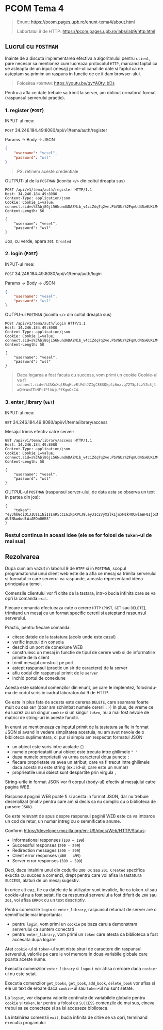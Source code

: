 # PCOM Tema 4
> Enunt: https://pcom.pages.upb.ro/enunt-tema4/about.html
>
> Labortatul 9 de HTTP: https://pcom.pages.upb.ro/labs/lab9/http.html





## Lucrul cu `POSTMAN`
Inainte de a discuta implementarea efectiva a algoritmului pentru `client`,
pare necesar sa mentionez cum lucreaza protocolul `HTTP`,
marcand faptul ca se asteapta de un input (mesaj) printr-ul canal de date
si faptul ca ne asteptam sa primim un raspuns in functie de ce ii dam browser-ului.


> Folosirea `POSTMAN`: https://youtu.be/qyYAOty_bDs

Pentru a afla ce date trebuie sa trimit la server,
am obtinut urmatorul format (raspunsul serverului practic).

### 1. register (`POST`)


INPUT-ul meu:

`POST` 34.246.184.49:8080/api/v1/tema/auth/register


Params -> Body -> JSON
```json
{
    "username": "vesel",
    "password": "wsl"
}
```

> PS: retinem aceste credentiale



OUTPUT-ul de la `POSTMAN` (iconita `</>` din coltul dreapta sus)

```
POST /api/v1/tema/auth/register HTTP/1.1
Host: 34.246.184.49:8080
Content-Type: application/json
Cookie: Cookie_1=value; connect.sid=s%3Abj8GjL56NundADAZNib_v4ciZdq7q2ve.PbVGUz%2FqmUd4Sx6UKLMvoBDyb5P9tNA7lQg8wgyjZ9Q
Content-Length: 50

{
    "username": "vesel",
    "password": "wsl"
}
```


Jos, cu verde, apara `201 Created`



### 2. login (`POST`)


INPUT-ul mea:

`POST` 34.246.184.49:8080/api/v1/tema/auth/login


Params -> Body -> JSON
```json
{
    "username": "vesel",
    "password": "wsl"
}
```


OUTPU-ul `POSTMAN` (iconita `</>` din coltul dreapta sus)

```
POST /api/v1/tema/auth/login HTTP/1.1
Host: 34.246.184.49:8080
Content-Type: application/json
Cookie: Cookie_1=value; connect.sid=s%3Abj8GjL56NundADAZNib_v4ciZdq7q2ve.PbVGUz%2FqmUd4Sx6UKLMvoBDyb5P9tNA7lQg8wgyjZ9Q
Content-Length: 50

{
    "username": "vesel",
    "password": "wsl"
}
```


> Daca logarea a fost facuta cu success, vom primi un cookie
> Cookie-ul va fi `connect.sid=s%3AKnXqtRkqHLvRlFdhJZIgC8BSQkp4z6nx.q72T5ptizYZu5jtaQNrAx8TbNFt1PlbAjuPfKguOkC4`.



### 3. enter_library (`GET`)


INPUT-ul meu:

`GET` 34.246.184.49:8080/api/v1/tema/library/access


Mesajul trimis efectiv catre server:

```
GET /api/v1/tema/library/access HTTP/1.1
Host: 34.246.184.49:8080
Content-Type: application/json
Cookie: Cookie_1=value; connect.sid=s%3Abj8GjL56NundADAZNib_v4ciZdq7q2ve.PbVGUz%2FqmUd4Sx6UKLMvoBDyb5P9tNA7lQg8wgyjZ9Q
Content-Length: 50

{
    "username": "vesel",
    "password": "wsl"
}
```


OUTPUL-ul `POSTMAN` (raspunsul server-ului, 
de data asta se observa un text in partea din jos):
```
{
    "token": "eyJhbGciOiJIUzI1NiIsInR5cCI6IkpXVCJ9.eyJ1c2VyX2lkIjoxMzk4OCwiaWF0IjoxNzE2NDc3MjYyLCJleHAiOjE3MTY0ODA4NjIsImF1ZCI6InN0dWRlbnRpIiwiaXNzIjoiUHJvdG9jb2FsZSBkZSBDb211bmljYXRpZSIsInN1YiI6IlRva2VuIHBlbnRydSB0ZW1hIGRlIHByb3RvY29hbGUifQ.jAXHph7hY64CmbsxznfMil-AUlNkwdwdtWiAEOm06B8"
}
```


### Restul continua in aceasi idee (ele se for folosi de `token`-ul de mai sus)


## Rezolvarea
Dupa cum am vazut in laborul 9 de `HTPP` si in `POSTMAN`,
scopul programatorului unui client web este de a afla
ce mesaj sa trimita serverului si formatul in care serverul va raspunde,
aceasta reprezentand ideea principala a temei.

Comenzile clientului vor fi citite de la tastara,
intr-o bucla infinita care se va opri la comanda `exit`.

Fiecare comanda efectueaza cate o cerere `HTTP`
(`POST`, `GET` sau `DELETE`),
trimitand un mesaj cu un format specific cererii
si asteptand raspunsul serverului.


Practic, pentru fiecare comanda:
- citesc datele de la tastatura (acolo unde este cazul)
- verific inputul din consola
- deschid un port de conexiune WEB
- construiesc un mesaj in functie de tipul de cerere web si de informatiile primite de la client
- trimit mesajul construit pe port
- astept raspunsul (practic un sir de caractere) de la server
- aflu codul din raspunsul primit de le `server`
- inchid portul de conexiune



Acesta este sablonul comenzilor din enunt,
pe care le implemtez, folosindu-ma de codul scris in cadrul laboratorului 9 de HTTP.


Ce este in plus fata de acesta este cererea `DELETE`,
care seamana foarte mult cu cea `GET` (doar am schimbat numele cererii `:)`)
In plus, de vreme ce eu lucrez cu un singur `cookie` si un singur `token`,
nu a mai fost nevoie de matrici de string-uri in aceste functii.


In enunt se mentioneaza ca inputul primit de la tastatura sa fie in format JSON
si avand in vedere simplitatea acestuia,
nu am avut nevoie de o biblioteca suplimentara,
ci pur si simplu am respectat formatul JSON:
- un obiect este scris intre acolade `{}`
- numele proprieatatii unui obiect este trecuta intre ghilimele `" "`
- dupa numele proprietatii va urma caracterul doua puncte `:`
- fiecare proprietate va avea un atribut, care va fi trecut intre ghilimele daca acesta nu este string (ex.: id-ul, care este un numar)
- proprieatile unui obiect sunt despartite prin virgula `,`

String-urile in format JSON vor fi corpul (body-ul) efectiv al mesajului catre pagina WEB.




Raspunsul paginii WEB poate fi si acesta in format JSON,
dar nu trebuie deserializat
(motiv pentru care am si decis sa nu complic cu o biblioteca de parsere `JSON`).

Ce este relevant de spus despre raspunsul paginii WEB este ca va intoarce
un cod de retur, un numar intreg cu o semnificatie anume.

Conform https://developer.mozilla.org/en-US/docs/Web/HTTP/Status:
- Informational responses (`100 – 199`)
- Successful responses (`200 – 299`)
- Redirection messages (`300 – 399`)
- Client error responses (`400 – 499`)
- Server error responses (`500 – 599`)

Deci, daca intalnim unul din codurile `200 OK` sau `201 Created`
specifica exuctia cu succes a comenzi, drept pentru care
voi afisa la tastatura `SUCCESS`, alaturi de un mesaj sugestiv.

In orice alt caz, fie ca datele de la utilizator sunt invalide,
fie ca token-ul sau cookie-ul nu a fost setat, fie ca
respunsul serverului a fost diferit de `200` sau `201`,
voi afisa `ERROR` cu un text descriptiv.


Pentru comenzile `login` si `enter_library`,
raspunsul returnat de server are o semnificatie mai importanta:
- pentru `login`, vom primi un `cookie` pe baza caruia demonstram serverului ca suntem conectati
- pentru `enter_library`, vom primi un `token` care atesta ca biblioteca a fost accesata dupa logare


Atat `cookie`-ul si `token`-ul sunt niste siruri de caractere
din raspunsul serverului, valorile pe care le voi memora
in doua variabile globale care poarta aceste nume.


Executia comenzilor `enter_library` si `logout`
vor afisa o eroare daca `cookie`-ul nu este setat.

Executia comenzilor `get_books`, `get_book`, `add_book`, `delete_book`
vor afisa si ele un text de eroare daca `cookie`-ul sau `token`-ul nu sunt setate.


La `logout`, vor disparea valorile continute de variabilele globale pentru `cookie` si `token`,
iar pentru a folosi cu `SUCCESS` comenzile de mai sus, cineva trebui sa se conecteze
si sa isi acceseze biblioteca.


La intalnirea comenzii `exit`, bucla infinita de citire se va opri,
terminand executia progamului
